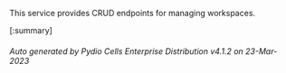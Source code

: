 






This service provides CRUD endpoints for managing workspaces.

[:summary]

###### Auto generated by Pydio Cells Enterprise Distribution v4.1.2 on 23-Mar-2023
